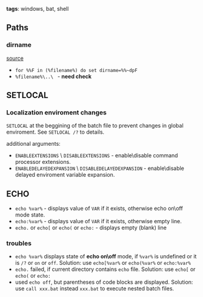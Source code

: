 **tags**: windows, bat, shell

Paths
-----

### dirname
[source](http://stackoverflow.com/questions/778135/how-do-i-get-the-equivalent-of-dirname-in-a-batch-file)
- `for %%F in (%filename%) do set dirname=%%~dpF`
- `%filename%\..\ ` - **need check**


SETLOCAL
--------
### Localization enviroment changes
`SETLOCAL` at the beggining of the batch file to prevent changes in global enviroment. See `SETLOCAL /?` to details.

additional arguments:
- `ENABLEEXTENSIONS` \ `DISABLEEXTENSIONS` - enable\disable command processor extensions.
- `ENABLEDELAYEDEXPANSION`  \ `DISABLEDELAYEDEXPANSION` - enable\disable delayed enviroment variable expansion.

ECHO
----
- `echo %var%` - displays value of `VAR` if it exists, otherwise echo on\off mode state.
- `echo:%var%` - displays value of `VAR` if it exists, otherwise empty line.
- `echo.` or `echo[` or `echo(` or `echo:` - displays empty (blank) line

### troubles
- `echo %var%` displays state of __echo on\off__ mode, if `%var%` is undefined or it is `/?` or `on` or `off`. 
Solution: use `echo[%var%` or `echo(%var%` or `echo:%var%`
- `echo.` failed, if current directory contains `echo` file. 
Solution: use `echo[` or `echo(` or `echo:`
- used `echo off`, but parentheses of code blocks are displayed. 
Solution: use `call xxx.bat` instead `xxx.bat` to execute nested batch files.



